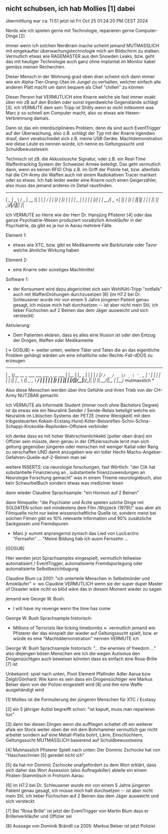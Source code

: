 ## nicht schubsen, ich hab Mollies [1] dabei

übermittlung war ca: 11:51
jetzt ist Fri Oct 25 01:24:20 PM CEST 2024

Nerds wie ich spielen gerne mit Technologie, reparieren gerne Computer-Dinge [2]

Immer wenn ich solchen Nerdkram mache scheint jemand MUTMASSLICH mit eingekaufter überwachungstechnologie mich am Bildschirm zu stalken. Vermutlich etwas wie RAGEMASTER aus den Snowden Leaks, bzw. geht das mit heutiger Technologie auch ganz ohne implantat im Monitor kabel gemäss meinen Recherchen.

Dieser Mensch in der Wohnung grad oben dran scheint sich dann immer wie ein Alpha-Tier-Orang-Utan im Jungel zu verhalten, welcher einfach alle anderen Platt macht um dann bequem als Chef "chillen" zu können

Dieser Person hat VERMUTLICH eine Knarre welche sie fast immer exakt über mir zB auf den Boden oder sonst irgendwelche Gegenstände schlägt [3]. Ich VERMUTE dem sein Tripp ist Shitty wenn er nicht mitkommt was Marc jr so schnell am Computer macht, also so etwas wie Hexen-Verbrennung damals.

Dann ist das ein interdisziplinäres Problem, denn da sind auch EventTrigger auf der Überwachung, also z.B. schlägt der Typ mit der Knarre irgendwo drauf, dann verabschiedet sich z.B. meine USB Geräte. Machtdemonstration wie diese Leute es nennen würde, ich nenne es Geltungssucht und Schuldbewusstesein

Technisch ist zB. die Akkustiosche Signatur, oder z.B. ein Real-Time Waffentracking System der Schweizer Armee beteiligt. Das geht vermutlich dann, wenn es keinen RFID Chip z.B. im Griff der Pistole hat, bzw. allenfalls hat die CH-Army die Waffen auch mit einem Radiokativen Tracer marikert oder so etwas. Ich hab leider weder eine Knarre noch einen Geigerzähler, also muss das jemand anderes im Detail rausfinden.


 ____  ____   ___  ____  _     _____ __  __ 
|  _ \|  _ \ / _ \| __ )| |   | ____|  \/  |
| |_) | |_) | | | |  _ \| |   |  _| | |\/| |
|  __/|  _ <| |_| | |_) | |___| |___| |  | |
|_|   |_| \_\\___/|____/|_____|_____|_|  |_|
                                            

Ich VERMUTE so Herre wie der Herr Dr. Hansjürg Pfisterer [4] oder das ganze Psychiatrie-Wesen produziert vorsätzlich Amokläufer in der Psychiatrie, da gibt es ja nur in Aarau mehrere Fälle.

Element 1:
* etwas wie XTC, bzw. gibt es Medikamente wie Barbituriate oder Tavor welche ähnliche Wirkung haben

Element 2:
* eine Knarre oder sonstiges Machtmittel

Software 1:
* der Konsument wird dazu abgerichtet sich sein Wohlfühl-Tripp "notfalls" auch mit WaffenDrohungen durchzusetzen [6] (im H7.2 bei Dr. Schleusener wurde mir von einem 5 Jahre jüngeren Patient genau gesagt, ich müsse mich halt durchsetzen -- ist aber nicht mein Stil, ich lieber Füchschen auf 2 Beinen das dem Jäger ausweicht und sich versteckt)

Aktivierung:
* Dem Patienten eklären, dass es alles eine Illusion ist oder den Entzug der Drogen, Waffen oder Medikamente 


[-> GOSUB] <- weiter unten, weitere Täter und Taten die an das eigentliche Problem gehängt wärden um eine inhaltliche oder Rechts-Fall-dDOS zu erzeugen




 ____  _                                  _     _       
|  _ \(_)___  __ _ ___ ___  ___ _ __ ___ | |__ | |_   _ 
| | | | / __|/ _` / __/ __|/ _ \ '_ ` _ \| '_ \| | | | |
| |_| | \__ \ (_| \__ \__ \  __/ | | | | | |_) | | |_| |
|____/|_|___/\__,_|___/___/\___|_| |_| |_|_.__/|_|\__, |
                                                  |___/  mutmasslich *

Also diese Menschen werden über ihre Gefühle und ihren Trieb von der CH-Army NUTZBAR gemacht.

Ich VERMUTE als Informatik Student (immer noch ohne Bachelors Degree) ist da etwas wie ein Neuralink Sender / Sende-Relais beteilgit welche ein Neuralink im Libischen Systems der PETZE (meine Wenigkeit) mit dem tribgesteuerten Kokain-Ecstasy.Hund-Köter-Beissreflex-Schni-Schna-Schappi-Krokodile-Repiloiden-Offiziere verbindet  

Ich denke dass es mit hoher Wahrschienlichkekti [polter oben dran] ein Offizier sein müsste, denn genau in der Offiziersschule lernt man sich geltung gegenüber jüngeren oder menschen mit weniger Kaital oder Rang zu verschaffen UND damit anzugeben wie ein toller Hecht-Macho-Angeber-Gefahren-Quelle-auf-2-Beinen man sei


weitere INSERTS:
cia neurologie forschungen, fast Wörtlich: "der CIA hat substantielle Finanzierung an , substantielle finanzzuwendungen an Neurologie Forschung gemacht" was in einem Thieme neurologiebuch, also kein SchwurbelBuch sondern etwas was mediziner lesen

dann wieder Claudine Sprachsample:
"ein Hormon auf 2 Beinen"

dann filmquelle:
"die Psychiater und Ärzte spielen solche Dinge mit SOLDATEN schon seit mindestens dem Film /Wojzeck (1979)/" was aber als Filmquelle nicht nur keine wissenschaftliche Quelle ist, sondern meist bei solchen Filmen gibt es 10% relevante Information und 90% zusätzliche Sackgassen und Fremdspuren

* Marc jr summt anprangernd zynisch das Lied von LuciLectric "Fernsehn" ... "Meine Bildung hab ich ausm Fernsehn ...





[GOSUB]

Hier werden jetzt Sprachsamples eingespielt, vermutlich teilweise automatisiert / EventTrigger, automatisierte Fremdspurlegung oder automatisierte Selbstbezichtiugung

Claudine Blum ca 2001:
"ich unterteile Menschen in Selbstmörder und Amokläufer" <- wo Claudine VERMUTLICH wenn sie der super duper Master of Disaster wäre nciht so blöd wäre das in diesem Moment wieder zu sagen

jemand wie George W. Bush:
* I will have my revenge wenn the time has come

George W. Bush Sprachsample historisch:
* Millions of Terrorists like ticking timebombs <- vermutlich jemand wie Pfisterer der das einspielt der wieder auf Geltungssucht spielt, bzw. er würde es eine "Machtddemonstration" nennen VERMUTE ich 

George W. Bush Sprachsample historisch:
"... the enemies of freedom ..." also diejengen bösen Menschen wie ich die wegen Autismus den Drogensüchtgen auch beweisen könnten dass es einfach eine Rosa-Brille [7] ist

Unbekannt: spiel nach unten, Pivot Element Pfafinder Adler Aarua bzw Zelgli/Gönhard:
Wie kann es sein dass ein Drogensüchtiger wie Markus Belser dann von der Polizei eingestellt wird [8] und ihm eine Waffe ausgehändigt wird









[1] Mollies ist die Formulierung der jüngeren Menschen für XTC / Ecstasy

[2] ein 5 jähriger Autist begreifft schon: "ist kaputt, muss man reparieren tun"

[3] dann bei diesen Dingen wenn die auffliegen schaltet oft ein weiterer afaik ein Stock weiter oben der mit dem Bohrhammer vermutlich gar nicht arbeitet sondern auf eine Metall-Platte bohrt, Lärm, Einschüchtern, Geltungssucht MUTMASSLICH basierend auf Schuldbewusstseina

[4] Mutmasslich Pfisterer Spielt nach unten: Der Dominic Zschocke hat von "Haschaschnien [5] geredet nicht ich"

[5] da hat mir Dominic Zschocke unafgefordert zu dem Wort erklärt, dass sich daher das Wort Assession (also Auftragskiller) ableite ein einem Piraten-Stammtisch in Frohsinn Aarau

[6] im H7.2 bei Dr. Schleusener wurde mir von einem 5 Jahre jüngeren Patient genau gesagt, ich müsse mich halt durchsetzen -- ist aber nicht mein Stil, ich lieber Füchschen auf 2 Beinen das dem Jäger ausweicht und sich versteckt

[7] Bei "Rosa Brille" ist jetzt der EventTrigger von Martin Blum dass er Brillenverkläufer und Offizier sei

[8] Aussage von Dominik Brändli ca 2005: Markus Belser ist jetzt Polizist
